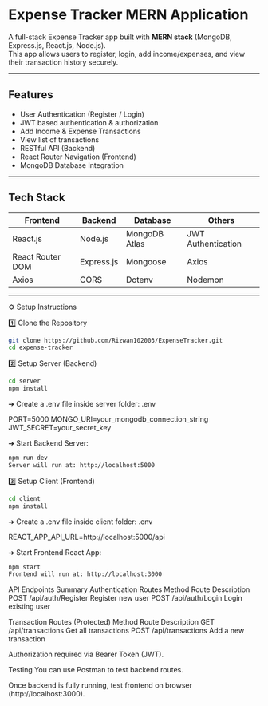 # Expense Tracker MERN Application

A full-stack Expense Tracker app built with **MERN stack** (MongoDB, Express.js, React.js, Node.js).  
This app allows users to register, login, add income/expenses, and view their transaction history securely.

---

## Features

- User Authentication (Register / Login)
- JWT based authentication & authorization
- Add Income & Expense Transactions
- View list of transactions
- RESTful API (Backend)
- React Router Navigation (Frontend)
- MongoDB Database Integration

---

## Tech Stack

| Frontend | Backend  | Database | Others  |
| -------- | -------- | -------- | ------- |
| React.js | Node.js  | MongoDB Atlas | JWT Authentication |
| React Router DOM | Express.js | Mongoose | Axios |
| Axios | CORS | Dotenv | Nodemon |

---

⚙ Setup Instructions

1️⃣ Clone the Repository
```bash
git clone https://github.com/Rizwan102003/ExpenseTracker.git
cd expense-tracker
```
2️⃣ Setup Server (Backend)
```bash
cd server
npm install
```
➔ Create a .env file inside server folder:
.env

PORT=5000
MONGO_URI=your_mongodb_connection_string
JWT_SECRET=your_secret_key

➔ Start Backend Server:
```bash
npm run dev
Server will run at: http://localhost:5000
```

3️⃣ Setup Client (Frontend)
```bash
cd client
npm install
```
➔ Create a .env file inside client folder:
.env

REACT_APP_API_URL=http://localhost:5000/api

➔ Start Frontend React App:
```bash
npm start
Frontend will run at: http://localhost:3000
```

 API Endpoints Summary
Authentication Routes
Method	Route	Description
POST	/api/auth/Register	Register new user
POST	/api/auth/Login	Login existing user

Transaction Routes (Protected)
Method	Route	Description
GET	/api/transactions	Get all transactions
POST	/api/transactions	Add a new transaction

Authorization required via Bearer Token (JWT).

 Testing
You can use Postman to test backend routes.

Once backend is fully running, test frontend on browser (http://localhost:3000).

